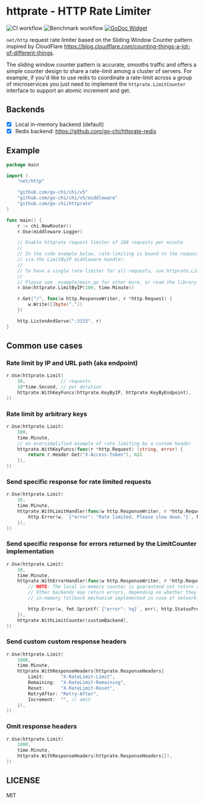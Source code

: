 # httprate - HTTP Rate Limiter

![CI workflow](https://github.com/go-chi/httprate/actions/workflows/ci.yml/badge.svg)
![Benchmark workflow](https://github.com/go-chi/httprate/actions/workflows/benchmark.yml/badge.svg)
[![GoDoc Widget]][GoDoc]

[GoDoc]: https://pkg.go.dev/github.com/go-chi/httprate
[GoDoc Widget]: https://godoc.org/github.com/go-chi/httprate?status.svg

`net/http` request rate limiter based on the Sliding Window Counter pattern inspired by
CloudFlare https://blog.cloudflare.com/counting-things-a-lot-of-different-things.

The sliding window counter pattern is accurate, smooths traffic and offers a simple counter
design to share a rate-limit among a cluster of servers. For example, if you'd like
to use redis to coordinate a rate-limit across a group of microservices you just need
to implement the `httprate.LimitCounter` interface to support an atomic increment and get.

## Backends

- [x] Local in-memory backend (default)
- [x] Redis backend: https://github.com/go-chi/httprate-redis

## Example

```go
package main

import (
	"net/http"

	"github.com/go-chi/chi/v5"
	"github.com/go-chi/chi/v5/middleware"
	"github.com/go-chi/httprate"
)

func main() {
	r := chi.NewRouter()
	r.Use(middleware.Logger)

	// Enable httprate request limiter of 100 requests per minute.
	//
	// In the code example below, rate-limiting is bound to the request IP address
	// via the LimitByIP middleware handler.
	//
	// To have a single rate-limiter for all requests, use httprate.LimitAll(..).
	//
	// Please see _example/main.go for other more, or read the library code.
	r.Use(httprate.LimitByIP(100, time.Minute))

	r.Get("/", func(w http.ResponseWriter, r *http.Request) {
		w.Write([]byte("."))
	})

	http.ListenAndServe(":3333", r)
}
```

## Common use cases

### Rate limit by IP and URL path (aka endpoint)
```go
r.Use(httprate.Limit(
	10,             // requests
	10*time.Second, // per duration
	httprate.WithKeyFuncs(httprate.KeyByIP, httprate.KeyByEndpoint),
))
```

### Rate limit by arbitrary keys
```go
r.Use(httprate.Limit(
	100,
	time.Minute,
	// an oversimplified example of rate limiting by a custom header
	httprate.WithKeyFuncs(func(r *http.Request) (string, error) {
		return r.Header.Get("X-Access-Token"), nil
	}),
))
```

### Send specific response for rate limited requests

```go
r.Use(httprate.Limit(
	10,
	time.Minute,
	httprate.WithLimitHandler(func(w http.ResponseWriter, r *http.Request) {
		http.Error(w, `{"error": "Rate limited. Please slow down."}`, http.StatusTooManyRequests)
	}),
))
```

### Send specific response for errors returned by the LimitCounter implementation

```go
r.Use(httprate.Limit(
	10,
	time.Minute,
	httprate.WithErrorHandler(func(w http.ResponseWriter, r *http.Request, err error) {
		// NOTE: The local in-memory counter is guaranteed not return any errors.
		// Other backends may return errors, depending on whether they have
		// in-memory fallback mechanism implemented in case of network errors. 

		http.Error(w, fmt.Sprintf(`{"error": %q}`, err), http.StatusPreconditionRequired)
	}),
	httprate.WithLimitCounter(customBackend),
))
```


### Send custom custom response headers

```go
r.Use(httprate.Limit(
	1000,
	time.Minute,
	httprate.WithResponseHeaders(httprate.ResponseHeaders{
		Limit:      "X-RateLimit-Limit",
		Remaining:  "X-RateLimit-Remaining",
		Reset:      "X-RateLimit-Reset",
		RetryAfter: "Retry-After",
		Increment:  "", // omit
	}),
))
```

### Omit response headers

```go
r.Use(httprate.Limit(
	1000,
	time.Minute,
	httprate.WithResponseHeaders(httprate.ResponseHeaders{}),
))
```

## LICENSE

MIT
